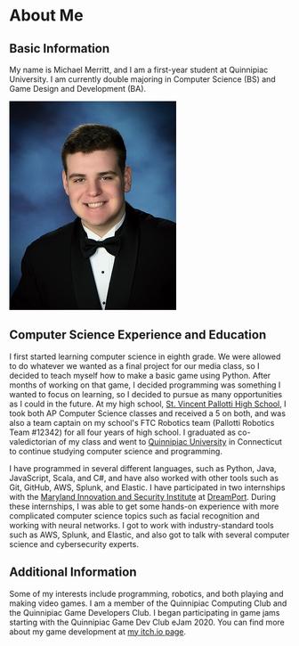 # About Me

## Basic Information

My name is Michael Merritt, and I am a first-year student at Quinnipiac University. I am currently double majoring in Computer Science (BS) and Game Design and Development (BA).

![Michael Merritt](./assets/images/MichaelMerritt.jpg)

## Computer Science Experience and Education

I first started learning computer science in eighth grade. We were allowed to do whatever we wanted as a final project for our media class, so I decided to teach myself how to make a basic game using Python. After months of working on that game, I decided programming was something I wanted to focus on learning, so I decided to pursue as many opportunities as I could in the future. At my high school, [St. Vincent Pallotti High School](https://www.pallottihs.org/), I took both AP Computer Science classes and received a 5 on both, and was also a team captain on my school's FTC Robotics team (Pallotti Robotics Team #12342) for all four years of high school. I graduated as co-valedictorian of my class and went to [Quinnipiac University](https://www.qu.edu/) in Connecticut to continue studying computer science and programming.

I have programmed in several different languages, such as Python, Java, JavaScript, Scala, and C#, and have also worked with other tools such as Git, GitHub, AWS, Splunk, and Elastic. I have participated in two internships with the [Maryland Innovation and Security Institute](https://misi.tech/) at [DreamPort](https://dreamport.tech/). During these internships, I was able to get some hands-on experience with more complicated computer science topics such as facial recognition and working with neural networks. I got to work with industry-standard tools such as AWS, Splunk, and Elastic, and also got to talk with several computer science and cybersecurity experts.

## Additional Information

Some of my interests include programming, robotics, and both playing and making video games. I am a member of the Quinnipiac Computing Club and the Quinnipiac Game Developers Club. I began participating in game jams starting with the Quinnipiac Game Dev Club eJam 2020. You can find more about my game development at [my itch.io page](https://meepix.itch.io/).
